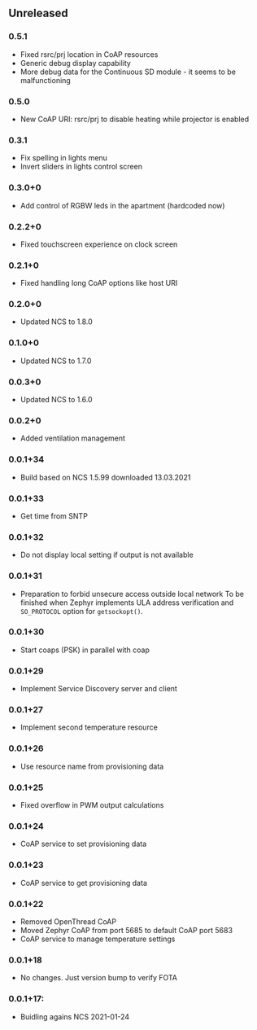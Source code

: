 ## Unreleased

### 0.5.1
* Fixed rsrc/prj location in CoAP resources
* Generic debug display capability
* More debug data for the Continuous SD module - it seems to be malfunctioning

### 0.5.0
* New CoAP URI: rsrc/prj to disable heating while projector is enabled

### 0.3.1
* Fix spelling in lights menu
* Invert sliders in lights control screen

### 0.3.0+0
* Add control of RGBW leds in the apartment (hardcoded now)

### 0.2.2+0
* Fixed touchscreen experience on clock screen

### 0.2.1+0
* Fixed handling long CoAP options like host URI

### 0.2.0+0
* Updated NCS to 1.8.0

### 0.1.0+0
* Updated NCS to 1.7.0

### 0.0.3+0
* Updated NCS to 1.6.0

### 0.0.2+0
* Added ventilation management

### 0.0.1+34
* Build based on NCS 1.5.99 downloaded 13.03.2021

### 0.0.1+33
* Get time from SNTP

### 0.0.1+32
* Do not display local setting if output is not available

### 0.0.1+31
* Preparation to forbid unsecure access outside local network
  To be finished when Zephyr implements ULA address verification
  and `SO_PROTOCOL` option for `getsockopt()`.

### 0.0.1+30
* Start coaps (PSK) in parallel with coap

### 0.0.1+29
* Implement Service Discovery server and client

### 0.0.1+27
* Implement second temperature resource

### 0.0.1+26
* Use resource name from provisioning data

### 0.0.1+25
* Fixed overflow in PWM output calculations

### 0.0.1+24
* CoAP service to set provisioning data

### 0.0.1+23
* CoAP service to get provisioning data

### 0.0.1+22
* Removed OpenThread CoAP
* Moved Zephyr CoAP from port 5685 to default CoAP port 5683
* CoAP service to manage temperature settings

### 0.0.1+18
* No changes. Just version bump to verify FOTA

### 0.0.1+17:
* Buidling agains NCS 2021-01-24
